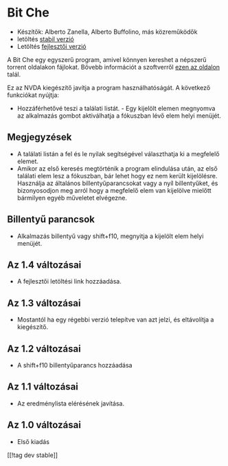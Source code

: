 # Bit Che #
*	 Készítők: Alberto Zanella, Alberto Buffolino, más közreműködők
*	 letöltés [stabil verzió][1]
*	 Letöltés [fejlesztői verzió][3]

A Bit Che egy egyszerű program, amivel könnyen kereshet a népszerű torrent
oldalakon fájlokat. Bővebb információt a szoftverről [ezen az oldalon][2]
talál.

Ez az NVDA kiegészítő javítja a program használhatóságát. A következő
funkciókat nyújtja:

- Hozzáférhetővé teszi a találati listát.  - Egy kijelölt elemen megnyomva
az alkalmazás gombot aktiválhatja a fókuszban lévő elem helyi menüjét.


## Megjegyzések ##
*	 A találati listán a fel és le nyilak segítségével választhatja ki a
   megfelelő elemet.
*	 Amikor az első keresés megtörténik a program elindulása után, az első
   találati elem lesz a fókuszban, bár lehet hogy ez nem került
   kijelölésre. Használja az általános billentyűparancsokat vagy a nyíl
   billentyűket, és bizonyosodjon meg arról hogy a megfelelő elem van
   kijelölve mielőtt bármilyen egyéb műveletet elvégezne.


## Billentyű parancsok ##
*	Alkalmazás billentyű vagy shift+f10, megnyitja a kijelölt elem helyi
  menüjét.

## Az 1.4 változásai ##
*	 A fejlesztői letöltési link hozzáadása.

## Az 1.3 változásai ##
*	 Mostantól ha egy régebbi verzió telepítve van azt jelzi, és eltávolítja a
   kiegészítő.

## Az 1.2 változásai ##
*	 A shift+f10 billentyűparancs hozzáadása

## Az 1.1 változásai ##
*	 Az eredménylista elérésének javítása.

## Az 1.0 változásai ##
*	 Első kiadás

[[!tag dev stable]]

[1]: http://addons.nvda-project.org/files/get.php?file=bc

[2]: http://www.convivea.com

[3]: http://addons.nvda-project.org/files/get.php?file=bc-dev
